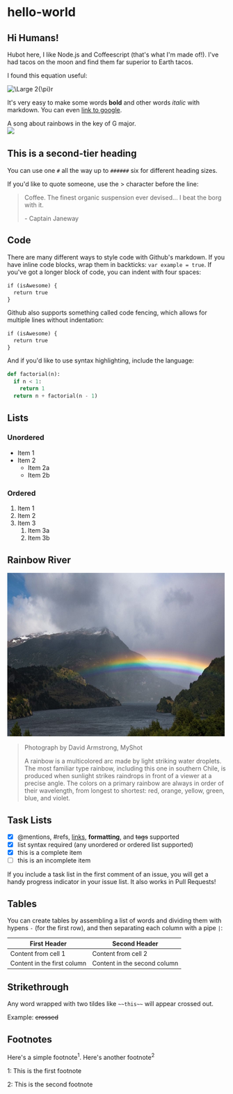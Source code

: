 # hello-world

## Hi Humans!

Hubot here, I like Node.js and Coffeescript (that's what I'm made of!).
I've had tacos on the moon and find them far superior to Earth tacos.

I found this equation useful:

<img src="https://latex.codecogs.com/svg.latex?\Large&space;2{\pi}r" title="\Large 2{\pi}r" />

It's very easy to make some words **bold** and other words *italic* with markdown. You can even
[link to google](http://google.com).

A song about rainbows in the key of G major. <br>
<img src="https://c.tadst.com/gfx/1200x675/rainbow.jpg?1" width="500" height=auto>

## This is a second-tier heading

You can use one `#` all the way up to `######` six for different heading sizes.

If you'd like to quote someone, use the > character before the line:

> Coffee. The finest organic suspension ever devised... I beat the borg with it.
>
> \- Captain Janeway

## Code

There are many different ways to style code with Github's markdown. If you have inline code blocks, wrap them in backticks: `var example = true`. If you've got a longer block of code, you can indent with four spaces:

    if (isAwesome) {
      return true
    }

Github also supports something called code fencing, which allows for multiple lines without indentation:

```
if (isAwesome) {
  return true
}
```

And if you'd like to use syntax highlighting, include the language:

```python
def factorial(n):
  if n < 1:
    return 1
  return n + factorial(n - 1)
```

## Lists

### Unordered
* Item 1
* Item 2
    * Item 2a
    * Item 2b

### Ordered
1. Item 1
1. Item 2
1. Item 3
    1. Item 3a
    1. Item 3b

## Rainbow River

<img src="images/rainbow_natgeo.jpg" width="500" height=auto>

> Photograph by David Armstrong, MyShot
>
> A rainbow is a multicolored arc made by light striking water droplets. The most familiar type rainbow, including this one in southern Chile, is produced when sunlight strikes raindrops in front of a viewer at a precise angle. The colors on a primary rainbow are always in order of their wavelength, from longest to shortest: red, orange, yellow, green, blue, and violet.

## Task Lists

- [x] @mentions, #refs, [links](images/rainbow_natgeo.jpg), **formatting**, and <del>tags</del> supported
- [x] list syntax required (any unordered or ordered list supported)
- [x] this is a complete item
- [ ] this is an incomplete item

If you include a task list in the first comment of an issue, you will get a handy progress indicator in your issue list. It also works in Pull Requests!

## Tables

You can create tables by assembling a list of words and dividing them with hypens `-` (for the first row), and then separating each column with a pipe `|`:

First Header | Second Header
-------------|--------------
Content from cell 1 | Content from cell 2
Content in the first column | Content in the second column


## Strikethrough

Any word wrapped with two tildes like `~~this~~` will appear crossed out.

Example: ~~crossed~~

## Footnotes

Here's a simple footnote<sup>1</sup>. Here's another footnote<sup>2</sup>

1: This is the first footnote

2: This is the second footnote
